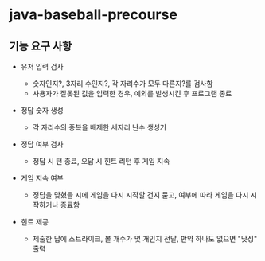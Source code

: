 # java-baseball-precourse

## 기능 요구 사항

+ 유저 입력 검사
  + 숫자인지?, 3자리 수인지?, 각 자리수가 모두 다른지?를 검사함
  + 사용자가 잘못된 값을 입력한 경우, 예외를 발생시킨 후 프로그램 종료


+ 정답 숫자 생성
  + 각 자리수의 중복을 배제한 세자리 난수 생성기


+ 정답 여부 검사
  + 정답 시 턴 종료, 오답 시 힌트 리턴 후 게임 지속


+ 게임 지속 여부
  + 정답을 맞혔을 시에 게임을 다시 시작할 건지 묻고, 여부에 따라 게임을 다시 시작하거나 종료함


+ 힌트 제공
  + 제출한 답에 스트라이크, 볼 개수가 몇 개인지 전달, 만약 하나도 없으면 "낫싱" 출력

  